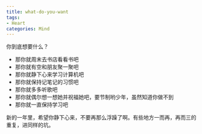 ```yaml
---
title: what-do-you-want
tags:
- Heart
categories: Mind
---
```


你到底想要什么？

* 那你就周末去书店看看书吧
* 那你就有空和朋友聚一聚吧
* 那你就静下心来学习计算机吧
* 那你就保持记笔记的习惯吧
* 那你就多多听歌吧
* 那你就偶尔想一想她并祝福她吧，要节制哟少年，虽然知道你做不到
* 那你就一直保持学习吧

新的一年里，希望你静下心来，不要再那么浮躁了啊。有些地方一而再，再而三的重复，进同样的坑。

